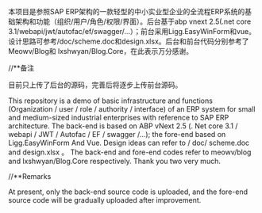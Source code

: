 本项目是参照SAP ERP架构的一款轻型的中小实业型企业的全流程ERP系统的基础架构和功能（组织/用户/角色/权限/界面）。后台基于abp vnext 2.5(.net core 3.1/webapi/jwt/autofac/ef/swagger/...）；前台采用Ligg.EasyWinForm和vue。设计思路可参考/doc/scheme.doc和design.xlsx。后台和前台代码分别参考了 Meowv/Blog和 lxshwyan/Blog.Core，在此表示万分感谢。

//**备注

目前只上传了后台的源码，完善后将逐步上传前台源码。





This repository is a demo of basic infrastructure and functions (Organization / user / role / authority / interface) of an ERP system for small and medium-sized industrial enterprises with reference to SAP ERP architecture. The back-end is based on ABP vNext 2.5 (. Net core 3.1 / webapi / JWT / Autofac / EF / swagger /...); the fore-end based on Ligg.EasyWinForm And Vue. Design ideas can refer to / doc/ scheme.doc and design.xlsx 。 The back-end and fore-end codes refer to meowv/blog and lxshwyan/Blog.Core respectively. Thank you two very much.

//**Remarks

At present, only the back-end source code is uploaded, and the fore-end source code will be gradually uploaded after improvement.
